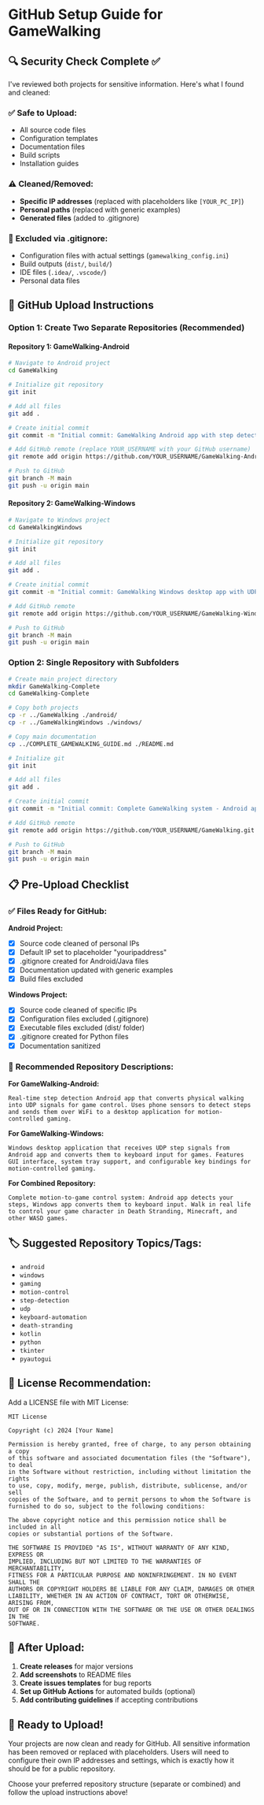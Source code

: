 # GitHub Setup Guide for GameWalking

## 🔍 Security Check Complete ✅

I've reviewed both projects for sensitive information. Here's what I found and cleaned:

### ✅ **Safe to Upload:**
- All source code files
- Configuration templates
- Documentation files
- Build scripts
- Installation guides

### ⚠️ **Cleaned/Removed:**
- **Specific IP addresses** (replaced with placeholders like `[YOUR_PC_IP]`)
- **Personal paths** (replaced with generic examples)
- **Generated files** (added to .gitignore)

### 🚫 **Excluded via .gitignore:**
- Configuration files with actual settings (`gamewalking_config.ini`)
- Build outputs (`dist/`, `build/`)
- IDE files (`.idea/`, `.vscode/`)
- Personal data files

## 🚀 GitHub Upload Instructions

### Option 1: Create Two Separate Repositories (Recommended)

#### Repository 1: GameWalking-Android
```bash
# Navigate to Android project
cd GameWalking

# Initialize git repository
git init

# Add all files
git add .

# Create initial commit
git commit -m "Initial commit: GameWalking Android app with step detection and UDP communication"

# Add GitHub remote (replace YOUR_USERNAME with your GitHub username)
git remote add origin https://github.com/YOUR_USERNAME/GameWalking-Android.git

# Push to GitHub
git branch -M main
git push -u origin main
```

#### Repository 2: GameWalking-Windows
```bash
# Navigate to Windows project
cd GameWalkingWindows

# Initialize git repository
git init

# Add all files
git add .

# Create initial commit
git commit -m "Initial commit: GameWalking Windows desktop app with UDP listener and keyboard simulation"

# Add GitHub remote
git remote add origin https://github.com/YOUR_USERNAME/GameWalking-Windows.git

# Push to GitHub
git branch -M main
git push -u origin main
```

### Option 2: Single Repository with Subfolders

```bash
# Create main project directory
mkdir GameWalking-Complete
cd GameWalking-Complete

# Copy both projects
cp -r ../GameWalking ./android/
cp -r ../GameWalkingWindows ./windows/

# Copy main documentation
cp ../COMPLETE_GAMEWALKING_GUIDE.md ./README.md

# Initialize git
git init

# Add all files
git add .

# Create initial commit
git commit -m "Initial commit: Complete GameWalking system - Android app and Windows desktop application"

# Add GitHub remote
git remote add origin https://github.com/YOUR_USERNAME/GameWalking.git

# Push to GitHub
git branch -M main
git push -u origin main
```

## 📋 Pre-Upload Checklist

### ✅ **Files Ready for GitHub:**

**Android Project:**
- [x] Source code cleaned of personal IPs
- [x] Default IP set to placeholder "youripaddress"
- [x] .gitignore created for Android/Java files
- [x] Documentation updated with generic examples
- [x] Build files excluded

**Windows Project:**
- [x] Source code cleaned of specific IPs
- [x] Configuration files excluded (.gitignore)
- [x] Executable files excluded (dist/ folder)
- [x] .gitignore created for Python files
- [x] Documentation sanitized

### 📝 **Recommended Repository Descriptions:**

**For GameWalking-Android:**
```
Real-time step detection Android app that converts physical walking into UDP signals for game control. Uses phone sensors to detect steps and sends them over WiFi to a desktop application for motion-controlled gaming.
```

**For GameWalking-Windows:**
```
Windows desktop application that receives UDP step signals from Android app and converts them to keyboard input for games. Features GUI interface, system tray support, and configurable key bindings for motion-controlled gaming.
```

**For Combined Repository:**
```
Complete motion-to-game control system: Android app detects your steps, Windows app converts them to keyboard input. Walk in real life to control your game character in Death Stranding, Minecraft, and other WASD games.
```

## 🏷️ **Suggested Repository Topics/Tags:**
- `android`
- `windows`
- `gaming`
- `motion-control`
- `step-detection`
- `udp`
- `keyboard-automation`
- `death-stranding`
- `kotlin`
- `python`
- `tkinter`
- `pyautogui`

## 📄 **License Recommendation:**

Add a LICENSE file with MIT License:

```
MIT License

Copyright (c) 2024 [Your Name]

Permission is hereby granted, free of charge, to any person obtaining a copy
of this software and associated documentation files (the "Software"), to deal
in the Software without restriction, including without limitation the rights
to use, copy, modify, merge, publish, distribute, sublicense, and/or sell
copies of the Software, and to permit persons to whom the Software is
furnished to do so, subject to the following conditions:

The above copyright notice and this permission notice shall be included in all
copies or substantial portions of the Software.

THE SOFTWARE IS PROVIDED "AS IS", WITHOUT WARRANTY OF ANY KIND, EXPRESS OR
IMPLIED, INCLUDING BUT NOT LIMITED TO THE WARRANTIES OF MERCHANTABILITY,
FITNESS FOR A PARTICULAR PURPOSE AND NONINFRINGEMENT. IN NO EVENT SHALL THE
AUTHORS OR COPYRIGHT HOLDERS BE LIABLE FOR ANY CLAIM, DAMAGES OR OTHER
LIABILITY, WHETHER IN AN ACTION OF CONTRACT, TORT OR OTHERWISE, ARISING FROM,
OUT OF OR IN CONNECTION WITH THE SOFTWARE OR THE USE OR OTHER DEALINGS IN THE
SOFTWARE.
```

## 🔧 **After Upload:**

1. **Create releases** for major versions
2. **Add screenshots** to README files
3. **Create issues templates** for bug reports
4. **Set up GitHub Actions** for automated builds (optional)
5. **Add contributing guidelines** if accepting contributions

## 🎯 **Ready to Upload!**

Your projects are now clean and ready for GitHub. All sensitive information has been removed or replaced with placeholders. Users will need to configure their own IP addresses and settings, which is exactly how it should be for a public repository.

Choose your preferred repository structure (separate or combined) and follow the upload instructions above!
